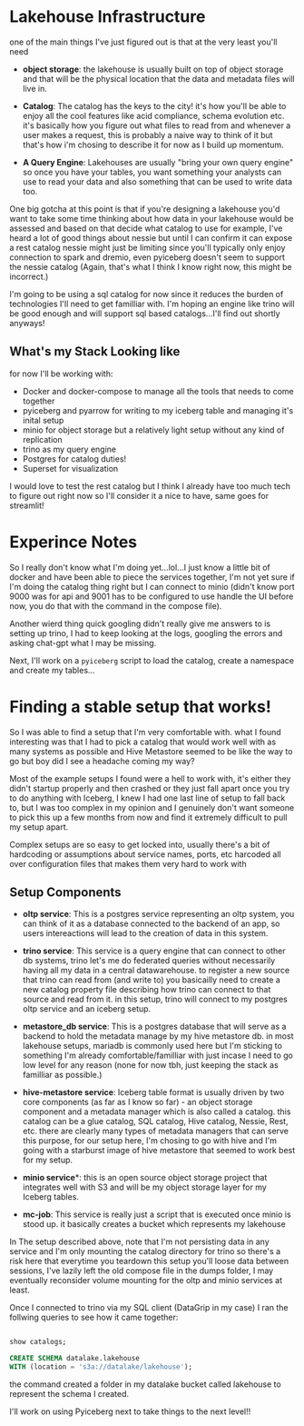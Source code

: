 # Lakehouse Infrastructure

one of the main things I've just figured out is that at the very least you'll need

- **object storage**: the lakehouse is usually built on top of object storage and that will be the physical location that the data and metadata files will live in.

- **Catalog**: The catalog has the keys to the city! it's how you'll be able to enjoy all the cool features like acid compliance, schema evolution etc. it's basically how you figure out what files to read from and whenever a user makes a request, this is probably a naive way to think of it but that's how i'm chosing to describe it for now as I build up momentum.

- **A Query Engine**: Lakehouses are usually "bring your own query engine" so once you have your tables, you want something your analysts can use to read your data and also something that can be used to write data too.


One big gotcha at this point is that if you're designing a lakehouse you'd want to take some time thinking about how data in your lakehouse would be assessed and based on that decide what catalog to use for example, I've heard a lot of good things about nessie but until I can confirm it can expose a rest catalog nessie might just be limiting since you'll typically only enjoy connection to spark and dremio, even pyiceberg doesn't seem to support the nessie catalog (Again, that's what I think I know right now, this might be incorrect.)

I'm going to be using a sql catalog for now since it reduces the burden of technologies I'll need to get familliar with. I'm hoping an engine like trino will be good enough and will support sql based catalogs...I'll find out shortly anyways!


## What's my Stack Looking like

for now I'll be working with:

- Docker and docker-compose to manage all the tools that needs to come together
- pyiceberg and pyarrow for writing to my iceberg table and managing it's inital setup
- minio for object storage but a relatively light setup without any kind of replication
- trino as my query engine
- Postgres for catalog duties!
- Superset for visualization

I would love to test the rest catalog but I think I already have too much tech to figure out right now so I'll consider it a nice to have, same goes for streamlit!


# Experince Notes

So I really don't know what I'm doing yet...lol...I just know a little bit of docker and have been able to piece the services together, I'm not yet sure if I'm doing the catalog thing right but I can connect to minio (didn't know port 9000 was for api and 9001 has to be configured to use handle the UI before now, you do that with the command in the compose file).

Another wierd thing quick googling didn't really give me answers to is setting up trino, I had to keep looking at the logs, googling the errors and asking chat-gpt what I may be missing.

Next, I'll work on a `pyiceberg` script to load the catalog, create a namespace and create my tables...

# Finding a stable setup that works!

So I was able to find a setup that I'm very comfortable with. what I found interesting was that I had to pick a catalog that would work well with as many systems as possible and Hive Metastore seemed to be like the way to go but boy did I see a headache coming my way?

Most of the example setups I found were a hell to work with, it's either they didn't startup properly and then crashed or they just fall apart once you try to do anything with Iceberg, I knew I had one last line of setup to fall back to, but I was too complex in my opinion and I genuinely don't want someone to pick this up a few months from now and find it extremely difficult to pull my setup apart. 

Complex setups are so easy to get locked into, usually there's a bit of hardcoding or assumptions about service names, ports, etc harcoded all over configuration files that makes them very hard to work with

## Setup Components

- **oltp service**: This is a postgres service representing an oltp system, you can think of it as a database connected to the backend of an app, so users intereactions will lead to the creation of data in this system.

- **trino service**: This service is a query engine that can connect to other db systems, trino let's me do federated queries without necessarily having all my data in a central datawarehouse. to register a new source that trino can read from (and write to) you basicailly need to create a new catalog property file describing how trino can connect to that source and read from it. in this setup, trino will connect to my postgres oltp service and an iceberg setup.

- **metastore_db service**: This is a postgres database that will serve as a backend to hold the metadata manage by my hive metastore db. in most lakehouse setups, mariadb is commonly used here but I'm sticking to something I'm already comfortable/familliar with just incase I need to go low level for any reason (none for now tbh, just keeping the stack as familliar as possible.)

- **hive-metastore service**: Iceberg table format is usually driven by two core components (as far as I know so far) - an object storage component and a metadata manager which is also called a catalog. this catalog can be a glue catalog, SQL catalog, Hive catalog, Nessie, Rest, etc. there are clearly many types of metadata managers that can serve this purpose, for our setup here, I'm chosing to go with hive and I'm going with a starburst image of hive metastore that seemed to work best for my setup.


- **minio service***: this is an open source object storage project that integrates well with S3 and will be my object storage layer for my Iceberg tables.

- **mc-job**: This service is really just a script that is executed once minio is stood up. it basically creates a bucket which represents my lakehouse

In The setup described above, note that I'm not persisting data in any service and I'm only mounting the catalog directory for trino so there's a risk here that everytime you teardown this setup you'll loose data between sessions, I've lazily left the old compose file in the dumps folder, I may eventually reconsider volume mounting for the oltp and minio services at least.


Once I connected to trino via my SQL client (DataGrip in my case) I ran the follwing queries to see how it came together:

```sql

show catalogs;

CREATE SCHEMA datalake.lakehouse
WITH (location = 's3a://datalake/lakehouse');
```

the command created a folder in my datalake bucket called lakehouse to represent the schema I created.

I'll work on using Pyiceberg next to take things to the next level!!